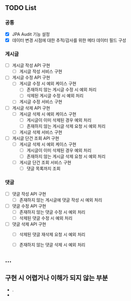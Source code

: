 ## TODO List

### 공통
- [X] JPA Audit 기능 설정
- [X] 데이터 변경 시점에 대한 추적/감사를 위한 메타 데이터 필드 구성

### 게시글
- [ ] 게시글 작성 API 구현
    - [ ] 게시글 작성 서비스 구현
- [ ] 게시글 수정 API 구현
    - [ ] 게시글 수정 시 예외 케이스 구현
       - [ ] 존재하지 않는 게시글 수정 시 예외 처리
       - [ ] 삭제된 게시글 수정 시 예외 처리
    - [ ] 게시글 수정 서비스 구현
- [ ] 게시글 삭제 API 구현
    - [ ] 게시글 삭제 시 예외 케이스 구현
        - [ ] 게시글이 이미 삭제된 경우 예외 처리
        - [ ] 존재하지 않는 게시글 삭제 요청 시 예외 처리
    - [ ] 게시글 삭제 서비스 구현
- [ ] 게시글 단건 조회 API 구현
    - [ ] 게시글 삭제 시 예외 케이스 구현
        - [ ] 게시글이 이미 삭제된 경우 예외 처리
        - [ ] 존재하지 않는 게시글 삭제 요청 시 예외 처리
    - [ ] 게시글 단건 조회 서비스 구현
        - [ ] 댓글 목록까지 조회

### 댓글
- [ ] 댓글 작성 API 구현
    - [ ] 존재하지 않는 게시글에 댓글 작성 시 예외 처리
- [ ] 댓글 수정 API 구현
    - [ ] 존재하지 않는 댓글 수정 시 예외 처리
    - [ ] 삭제된 댓글 수정 시 예외 처리
- [ ] 댓글 삭제 API 구현
    - [ ] 삭제된 댓글 재삭제 요청 시 예외 처리
    - [ ] 존재하지 않는 댓글 삭제 시 예외 처리


...
---

## 구현 시 어렵거나 이해가 되지 않는 부분
- .
- 
